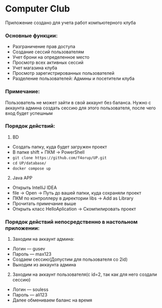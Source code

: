 # Computer Club
Приложение создано для учета работ компьютерного клуба

### Основные функции:
- Разграничение прав доступа
- Создание сессий пользователям
- Учет брони на определенное место
- Просмотр всех активных сессий
- Учет магазина клуба
- Просмотр зарегистрированных пользователей
- Разделение пользователей: Админы и посетители клуба

### Примечание:
Пользователь не может зайти в свой аккаунт без баланса. Нужно с аккаунта админа создать сессию для этого пользователя, после чего вход будет успешным

### Порядок действий:
1) BD
- Создать папку, куда будет загружен проект
- В папке shift + ПКМ -> PowerShell
- ```git clone https://github.com/f4orup/UP.git```
- ```cd UP/database/```
- ```docker compose up```
2) Java APP
- Открыть IntelliJ IDEA
- file -> Open -> Путь до вашей папки, куда сохраняли проект
- ПКМ по контроллеру в директории libs -> Add as Library
- Прочитать примечание выше
- Открыть класс HelloAplication -> Скомпилировать проект

### Порядок действий непосредственно в настольном приложении:
1) Заходим на аккаунт админа:
- Логин — gusev
- Пароль — max123
- Создаем сессию(Допустим для пользователя со 2id)
- Выходим из аккаунта админа
2) Заходим на аккаунт пользователя(с id=2, так как для него создали сессию)
- Логин — souless
- Пароль — ali123
- Далее обмениваем баланс на время

  